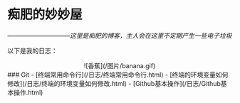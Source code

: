 # 痴肥的妙妙屋
——————————*这里是痴肥的博客，主人会在这里不定期产生一些电子垃圾*

以下是我的日志：
<center>
  ![香蕉](/图片/banana.gif)  
</center>  
### Git
- [终端常用命令行](/日志/终端常用命令行.html)
- [终端的环境变量如何修改](/日志/终端的环境变量如何修改.html)
- [Github基本操作](/日志/Github基本操作.html)

